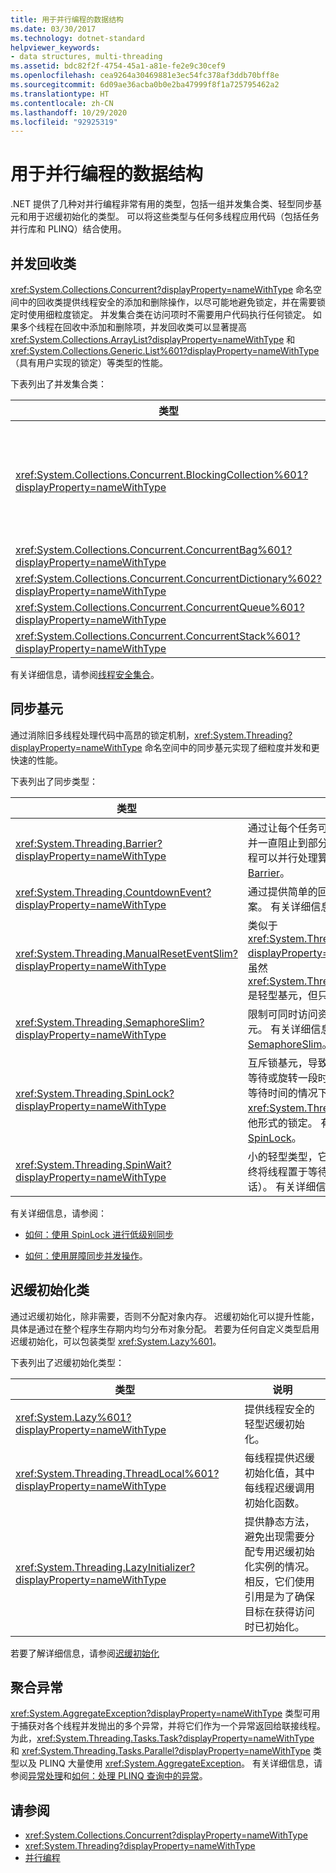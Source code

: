 ```yaml
---
title: 用于并行编程的数据结构
ms.date: 03/30/2017
ms.technology: dotnet-standard
helpviewer_keywords:
- data structures, multi-threading
ms.assetid: bdc82f2f-4754-45a1-a81e-fe2e9c30cef9
ms.openlocfilehash: cea9264a30469881e3ec54fc378af3ddb70bff8e
ms.sourcegitcommit: 6d09ae36acba0b0e2ba47999f8f1a725795462a2
ms.translationtype: HT
ms.contentlocale: zh-CN
ms.lasthandoff: 10/29/2020
ms.locfileid: "92925319"
---
```

# <a name="data-structures-for-parallel-programming"></a>用于并行编程的数据结构

.NET 提供了几种对并行编程非常有用的类型，包括一组并发集合类、轻型同步基元和用于迟缓初始化的类型。 可以将这些类型与任何多线程应用代码（包括任务并行库和 PLINQ）结合使用。  
  
## <a name="concurrent-collection-classes"></a>并发回收类  
 <xref:System.Collections.Concurrent?displayProperty=nameWithType> 命名空间中的回收类提供线程安全的添加和删除操作，以尽可能地避免锁定，并在需要锁定时使用细粒度锁定。 并发集合类在访问项时不需要用户代码执行任何锁定。 如果多个线程在回收中添加和删除项，并发回收类可以显著提高 <xref:System.Collections.ArrayList?displayProperty=nameWithType> 和 <xref:System.Collections.Generic.List%601?displayProperty=nameWithType>（具有用户实现的锁定）等类型的性能。  
  
 下表列出了并发集合类：  
  
|类型|说明|  
|----------|-----------------|  
|<xref:System.Collections.Concurrent.BlockingCollection%601?displayProperty=nameWithType>|为实现 <xref:System.Collections.Concurrent.IProducerConsumerCollection%601?displayProperty=nameWithType> 的线程安全集合提供阻塞和限制功能。 如果没有槽可用或回收已满，阻止制作者线程。 如果回收为空，阻止使用者线程。 此类型还支持使用者和制作者执行非阻止访问。 可以将 <xref:System.Collections.Concurrent.BlockingCollection%601> 用作基类或后备存储，以便为支持 <xref:System.Collections.Generic.IEnumerable%601> 的任何回收类提供阻止和绑定。|  
|<xref:System.Collections.Concurrent.ConcurrentBag%601?displayProperty=nameWithType>|提供可缩放的添加和获取操作的线程安全包实现。|  
|<xref:System.Collections.Concurrent.ConcurrentDictionary%602?displayProperty=nameWithType>|可缩放的并发字典类型。|  
|<xref:System.Collections.Concurrent.ConcurrentQueue%601?displayProperty=nameWithType>|可缩放的并发 FIFO 队列。|  
|<xref:System.Collections.Concurrent.ConcurrentStack%601?displayProperty=nameWithType>|可缩放的并发 LIFO 堆栈。|  
  
 有关详细信息，请参阅[线程安全集合](../collections/thread-safe/index.md)。  
  
## <a name="synchronization-primitives"></a>同步基元  
 通过消除旧多线程处理代码中高昂的锁定机制，<xref:System.Threading?displayProperty=nameWithType> 命名空间中的同步基元实现了细粒度并发和更快速的性能。
  
 下表列出了同步类型：  
  
|类型|说明|  
|----------|-----------------|  
|<xref:System.Threading.Barrier?displayProperty=nameWithType>|通过让每个任务可以在某一点指示自己已到达，并一直阻止到部分或全部任务已到达，让多个线程可以并行处理算法。 有关详细信息，请参阅 [Barrier](../threading/barrier.md)。|  
|<xref:System.Threading.CountdownEvent?displayProperty=nameWithType>|通过提供简单的回收机制，简化分支和联接方案。 有关详细信息，请参阅 [CountdownEvent](../threading/countdownevent.md)。|  
|<xref:System.Threading.ManualResetEventSlim?displayProperty=nameWithType>|类似于 <xref:System.Threading.ManualResetEvent?displayProperty=nameWithType> 的同步基元。 虽然 <xref:System.Threading.ManualResetEventSlim> 是轻型基元，但只能用于进程内通信。|  
|<xref:System.Threading.SemaphoreSlim?displayProperty=nameWithType>|限制可同时访问资源或资源池的线程数的同步基元。 有关详细信息，请参阅 [Semaphore 和 SemaphoreSlim](../threading/semaphore-and-semaphoreslim.md)。|  
|<xref:System.Threading.SpinLock?displayProperty=nameWithType>|互斥锁基元，导致尝试获取锁的线程先在循环中等待或旋转一段时间，再生成量程。 在应缩短锁等待时间的情况下，<xref:System.Threading.SpinLock> 的性能优于其他形式的锁定。 有关详细信息，请参阅 [SpinLock](../threading/spinlock.md)。|  
|<xref:System.Threading.SpinWait?displayProperty=nameWithType>|小的轻型类型，它会旋转一段指定的时间，并最终将线程置于等待状态（如果超出旋转计数的话）。  有关详细信息，请参阅 [SpinWait](../threading/spinwait.md)。|  
  
 有关详细信息，请参阅：  
  
- [如何：使用 SpinLock 进行低级别同步](../threading/how-to-use-spinlock-for-low-level-synchronization.md)  
  
- [如何：使用屏障同步并发操作](../threading/how-to-synchronize-concurrent-operations-with-a-barrier.md)。  
  
## <a name="lazy-initialization-classes"></a>迟缓初始化类  
 通过迟缓初始化，除非需要，否则不分配对象内存。 迟缓初始化可以提升性能，具体是通过在整个程序生存期内均匀分布对象分配。 若要为任何自定义类型启用迟缓初始化，可以包装类型 <xref:System.Lazy%601>。  
  
 下表列出了迟缓初始化类型：  
  
|类型|说明|  
|----------|-----------------|  
|<xref:System.Lazy%601?displayProperty=nameWithType>|提供线程安全的轻型迟缓初始化。|  
|<xref:System.Threading.ThreadLocal%601?displayProperty=nameWithType>|每线程提供迟缓初始化值，其中每线程迟缓调用初始化函数。|  
|<xref:System.Threading.LazyInitializer?displayProperty=nameWithType>|提供静态方法，避免出现需要分配专用迟缓初始化实例的情况。 相反，它们使用引用是为了确保目标在获得访问时已初始化。|  
  
 若要了解详细信息，请参阅[迟缓初始化](../../framework/performance/lazy-initialization.md)  
  
## <a name="aggregate-exceptions"></a>聚合异常  
 <xref:System.AggregateException?displayProperty=nameWithType> 类型可用于捕获对各个线程并发抛出的多个异常，并将它们作为一个异常返回给联接线程。 为此，<xref:System.Threading.Tasks.Task?displayProperty=nameWithType> 和 <xref:System.Threading.Tasks.Parallel?displayProperty=nameWithType> 类型以及 PLINQ 大量使用 <xref:System.AggregateException>。 有关详细信息，请参阅[异常处理](exception-handling-task-parallel-library.md)和[如何：处理 PLINQ 查询中的异常](how-to-handle-exceptions-in-a-plinq-query.md)。  
  
## <a name="see-also"></a>请参阅

- <xref:System.Collections.Concurrent?displayProperty=nameWithType>
- <xref:System.Threading?displayProperty=nameWithType>
- [并行编程](index.md)
